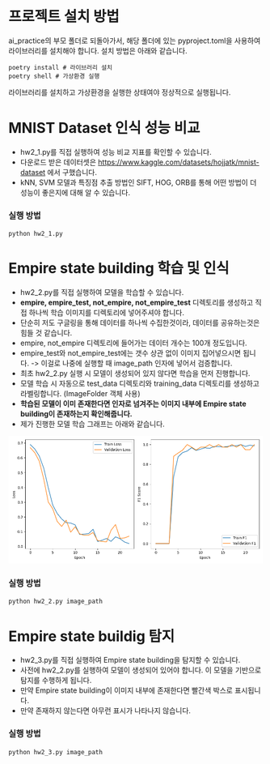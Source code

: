 # 프로젝트 설치 방법
ai_practice의 부모 폴더로 되돌아가서, 해당 폴더에 있는 pyproject.toml을 사용하여 라이브러리를 설치해야 합니다.
설치 방법은 아래와 같습니다.
```shell
poetry install # 라이브러리 설치
poetry shell # 가상환경 실행
```

라이브러리를 설치하고 가상환경을 실행한 상태여야 정상적으로 실행됩니다.

# MNIST Dataset 인식 성능 비교

- hw2_1.py를 직접 실행하여 성능 비교 지표를 확인할 수 있습니다.
- 다운로드 받은 데이터셋은 https://www.kaggle.com/datasets/hojjatk/mnist-dataset 에서 구했습니다.
- kNN, SVM 모델과 특징점 추출 방법인 SIFT, HOG, ORB를 통해 어떤 방법이 더 성능이 좋은지에 대해 알 수 있습니다.

### 실행 방법
```shell
python hw2_1.py
```

# Empire state building 학습 및 인식

- hw2_2.py를 직접 실행하여 모델을 학습할 수 있습니다.
- **empire, empire_test, not_empire, not_empire_test** 디렉토리를 생성하고 직접 하나씩 학습 이미지를 디렉토리에 넣어주셔야 합니다.
- 단순히 저도 구글링을 통해 데이터를 하나씩 수집한것이라, 데이터를 공유하는것은 힘들 것 같습니다.
- empire, not_empire 디렉토리에 들어가는 데이터 개수는 100개 정도입니다.
- empire_test와 not_empire_test에는 갯수 상관 없이 이미지 집어넣으시면 됩니다. -> 이걸로 나중에 실행할 때 image_path 인자에 넣어서 검증합니다.
- 최초 hw2_2.py 실행 시 모델이 생성되어 있지 않다면 학습을 먼저 진행합니다.
- 모델 학습 시 자동으로 test_data 디렉토리와 training_data 디렉토리를 생성하고 라벨링합니다. (ImageFolder 객체 사용)
- **학습된 모델이 이미 존재한다면 인자로 넘겨주는 이미지 내부에 Empire state building이 존재하는지 확인해줍니다.**
- 제가 진행한 모델 학습 그래프는 아래와 같습니다.

![training_metrics.png](training_metrics.png)

### 실행 방법
```shell
python hw2_2.py image_path
```

# Empire state buildig 탐지

- hw2_3.py를 직접 실행하여 Empire state building을 탐지할 수 있습니다.
- 사전에 hw2_2.py를 실행하여 모델이 생성되어 있어야 합니다. 이 모델을 기반으로 탐지를 수행하게 됩니다.
- 만약 Empire state building이 이미지 내부에 존재한다면 빨간색 박스로 표시됩니다.
- 만약 존재하지 않는다면 아무런 표시가 나타나지 않습니다.

### 실행 방법
```shell
python hw2_3.py image_path
```